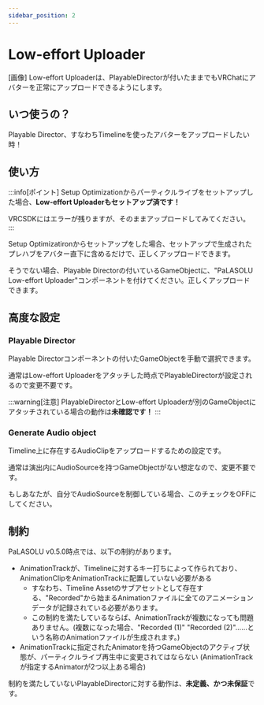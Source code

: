 ```yaml
---
sidebar_position: 2
---
```


# Low-effort Uploader

[画像]
Low-effort Uploaderは、PlayableDirectorが付いたままでもVRChatにアバターを正常にアップロードできるようにします。

## いつ使うの？
Playable Director、すなわちTimelineを使ったアバターをアップロードしたい時！

## 使い方
:::info[ポイント]
Setup Optimizationからパーティクルライブをセットアップした場合、**Low-effort Uploaderもセットアップ済です！**

VRCSDKにはエラーが残りますが、そのままアップロードしてみてください。
:::

Setup Optimizatironからセットアップをした場合、セットアップで生成されたプレハブをアバター直下に含めるだけで、正しくアップロードできます。

そうでない場合、Playable Directorの付いているGameObjectに、"PaLASOLU Low-effort Uploader"コンポーネントを付けてください。正しくアップロードできます。

## 高度な設定

### Playable Director
Playable Directorコンポーネントの付いたGameObjectを手動で選択できます。

通常はLow-effort Uploaderをアタッチした時点でPlayableDirectorが設定されるので変更不要です。

:::warning[注意]
PlayableDirectorとLow-effort Uploaderが別のGameObjectにアタッチされている場合の動作は**未確認です！**
:::

### Generate Audio object
Timeline上に存在するAudioClipをアップロードするための設定です。

通常は演出内にAudioSourceを持つGameObjectがない想定なので、変更不要です。

もしあなたが、自分でAudioSourceを制御している場合、このチェックをOFFにしてください。

## 制約
PaLASOLU v0.5.0時点では、以下の制約があります。

- AnimationTrackが、Timelineに対するキー打ちによって作られており、AnimationClipをAnimationTrackに配置していない必要がある
  - すなわち、Timeline Assetのサブアセットとして存在する、"Recorded"から始まるAnimationファイルに全てのアニメーションデータが記録されている必要があります。
  - この制約を満たしているならば、AnimationTrackが複数になっても問題ありません。(複数になった場合、"Recorded (1)" "Recorded (2)"……という名称のAnimationファイルが生成されます。)
- AnimationTrackに指定されたAnimatorを持つGameObjectのアクティブ状態が、パーティクルライブ再生中に変更されてはならない (AnimationTrackが指定するAnimatorが2つ以上ある場合)

制約を満たしていないPlayableDirectorに対する動作は、**未定義、かつ未保証**です。